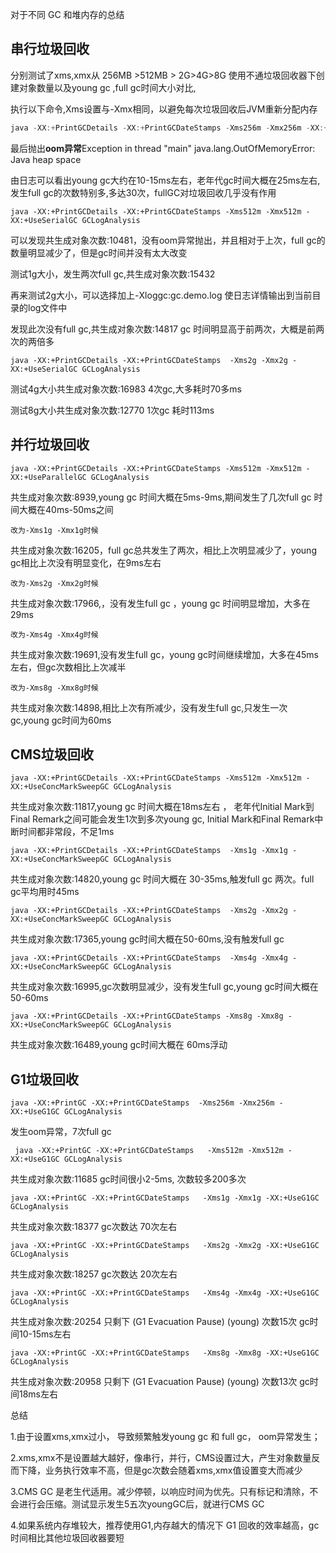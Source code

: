 对于不同 GC 和堆内存的总结

## 串行垃圾回收

分别测试了xms,xmx从 256MB >512MB > 2G>4G>8G  使用不通垃圾回收器下创建对象数量以及young gc ,full gc时间大小对比,

执行以下命令,Xms设置与-Xmx相同，以避免每次垃圾回收后JVM重新分配内存

```java
java -XX:+PrintGCDetails -XX:+PrintGCDateStamps -Xms256m -Xmx256m -XX:+UseSerialGC GCLogAnalysis
```

最后抛出**oom异常**Exception in thread "main" java.lang.OutOfMemoryError: Java heap space

由日志可以看出young gc大约在10-15ms左右，老年代gc时间大概在25ms左右,发生full gc的次数特别多,多达30次，fullGC对垃圾回收几乎没有作用

```
java -XX:+PrintGCDetails -XX:+PrintGCDateStamps -Xms512m -Xmx512m -XX:+UseSerialGC GCLogAnalysis
```

可以发现共生成对象次数:10481，没有oom异常抛出，并且相对于上次，full gc的数量明显减少了，但是gc时间并没有太大改变

测试1g大小，发生两次full gc,共生成对象次数:15432  

再来测试2g大小，可以选择加上-Xloggc:gc.demo.log 使日志详情输出到当前目录的log文件中

发现此次没有full gc,共生成对象次数:14817 gc 时间明显高于前两次，大概是前两次的两倍多

```
java -XX:+PrintGCDetails -XX:+PrintGCDateStamps  -Xms2g -Xmx2g -XX:+UseSerialGC GCLogAnalysis
```

测试4g大小共生成对象次数:16983 4次gc,大多耗时70多ms

测试8g大小共生成对象次数:12770 1次gc 耗时113ms

## 并行垃圾回收

```
java -XX:+PrintGCDetails -XX:+PrintGCDateStamps -Xms512m -Xmx512m -XX:+UseParallelGC GCLogAnalysis
```

共生成对象次数:8939,young gc 时间大概在5ms-9ms,期间发生了几次full gc 时间大概在40ms-50ms之间

```
改为-Xms1g -Xmx1g时候
```

共生成对象次数:16205，full gc总共发生了两次，相比上次明显减少了，young gc相比上次没有明显变化，在9ms左右

```
改为-Xms2g -Xmx2g时候
```

共生成对象次数:17966,，没有发生full gc ，young gc 时间明显增加，大多在29ms

```
改为-Xms4g -Xmx4g时候
```

共生成对象次数:19691,没有发生full gc，young gc时间继续增加，大多在45ms左右，但gc次数相比上次减半

```
改为-Xms8g -Xmx8g时候
```

共生成对象次数:14898,相比上次有所减少，没有发生full gc,只发生一次gc,young gc时间为60ms

## CMS垃圾回收

```
java -XX:+PrintGCDetails -XX:+PrintGCDateStamps -Xms512m -Xmx512m -XX:+UseConcMarkSweepGC GCLogAnalysis
```

共生成对象次数:11817,young gc 时间大概在18ms左右 ，  老年代Initial Mark到Final Remark之间可能会发生1次到多次young gc, Initial Mark和Final Remark中断时间都非常段，不足1ms

```
java -XX:+PrintGCDetails -XX:+PrintGCDateStamps  -Xms1g -Xmx1g -XX:+UseConcMarkSweepGC GCLogAnalysis
```

共生成对象次数:14820,young gc 时间大概在 30-35ms,触发full gc 两次。full gc平均用时45ms

```
java -XX:+PrintGCDetails -XX:+PrintGCDateStamps  -Xms2g -Xmx2g -XX:+UseConcMarkSweepGC GCLogAnalysis
```

共生成对象次数:17365,young gc时间大概在50-60ms,没有触发full gc 

```
java -XX:+PrintGCDetails -XX:+PrintGCDateStamps  -Xms4g -Xmx4g -XX:+UseConcMarkSweepGC GCLogAnalysis
```

共生成对象次数:16995,gc次数明显减少，没有发生full gc,young gc时间大概在50-60ms

```
java -XX:+PrintGCDetails -XX:+PrintGCDateStamps -Xms8g -Xmx8g -XX:+UseConcMarkSweepGC GCLogAnalysis
```

共生成对象次数:16489,young gc时间大概在 60ms浮动

## G1垃圾回收

```
java -XX:+PrintGC -XX:+PrintGCDateStamps  -Xms256m -Xmx256m -XX:+UseG1GC GCLogAnalysis
```

发生oom异常，7次full gc

```
 java -XX:+PrintGC -XX:+PrintGCDateStamps   -Xms512m -Xmx512m -XX:+UseG1GC GCLogAnalysis
```

共生成对象次数:11685 gc时间很小2-5ms, 次数较多200多次

```
java -XX:+PrintGC -XX:+PrintGCDateStamps   -Xms1g -Xmx1g -XX:+UseG1GC GCLogAnalysis
```

共生成对象次数:18377 gc次数达 70次左右

```
java -XX:+PrintGC -XX:+PrintGCDateStamps   -Xms2g -Xmx2g -XX:+UseG1GC GCLogAnalysis
```

共生成对象次数:18257  gc次数达 20次左右

````
java -XX:+PrintGC -XX:+PrintGCDateStamps   -Xms4g -Xmx4g -XX:+UseG1GC GCLogAnalysis
````

共生成对象次数:20254   只剩下 (G1 Evacuation Pause) (young) 次数15次 gc时间10-15ms左右

````
java -XX:+PrintGC -XX:+PrintGCDateStamps   -Xms8g -Xmx8g -XX:+UseG1GC GCLogAnalysis
````

共生成对象次数:20958  只剩下 (G1 Evacuation Pause) (young) 次数13次 gc时间18ms左右



总结

1.由于设置xms,xmx过小， 导致频繁触发young gc 和 full gc， oom异常发生；

2.xms,xmx不是设置越大越好，像串行，并行，CMS设置过大，产生对象数量反而下降，业务执行效率不高，但是gc次数会随着xms,xmx值设置变大而减少

3.CMS GC 是老生代适用。减少停顿，以响应时间为优先。只有标记和清除，不会进行会压缩。测试显示发生5五次youngGC后，就进行CMS GC

4.如果系统内存堆较大，推荐使用G1,内存越大的情况下 G1 回收的效率越高，gc时间相比其他垃圾回收器要短





